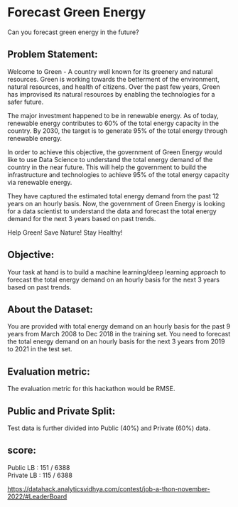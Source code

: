 # Forecast Green Energy
Can you forecast green energy in the future?


## Problem Statement:        

Welcome to Green - A country well known for its greenery and natural resources. Green is working towards the betterment of the environment, natural resources, and health of citizens. Over the past few years, Green has improvised its natural resources by enabling the technologies for a safer future. 

The major investment happened to be in renewable energy. As of today, renewable energy contributes to 60% of the total energy capacity in the country. By 2030, the target is to generate 95% of the total energy through renewable energy.

In order to achieve this objective, the government of Green Energy would like to use Data Science to understand the total energy demand of the country in the near future. This will help the government to build the infrastructure and technologies to achieve 95% of the total energy capacity via renewable energy.

They have captured the estimated total energy demand from the past 12 years on an hourly basis. Now, the government of Green Energy is looking for a data scientist to understand the data and forecast the total energy demand for the next 3 years based on past trends.

Help Green! Save Nature! Stay Healthy!


## Objective:                   
Your task at hand is to build a machine learning/deep learning approach to forecast the total energy demand on an hourly basis for the next 3 years based on past trends.

## About the Dataset:         
You are provided with total energy demand on an hourly basis for the past 9 years from March 2008 to Dec 2018 in the training set. You need to forecast the total energy demand on an hourly basis for the next 3 years from 2019 to 2021 in the test set.             


## Evaluation metric:       
The evaluation metric for this hackathon would be RMSE.


## Public and Private Split:       
Test data is further divided into Public (40%) and Private (60%) data.

## score:
Public LB : 151 / 6388          
Private LB : 115 / 6388

https://datahack.analyticsvidhya.com/contest/job-a-thon-november-2022/#LeaderBoard
